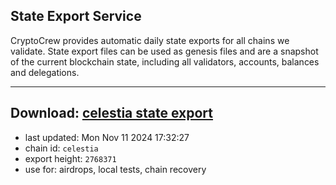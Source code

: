 ## State Export Service
CryptoCrew provides automatic daily state exports for all chains we validate. State export files can be used as genesis files and are a snapshot of the current blockchain state, including all validators, accounts, balances and delegations.

---
**Download: [celestia state export](https://dl-eu2.ccvalidators.com/SERVICE/celestia/celestia_export_2768371.json)**
---

- last updated: Mon Nov 11 2024 17:32:27
- chain id: `celestia`
- export height: `2768371`
- use for: airdrops, local tests, chain recovery
